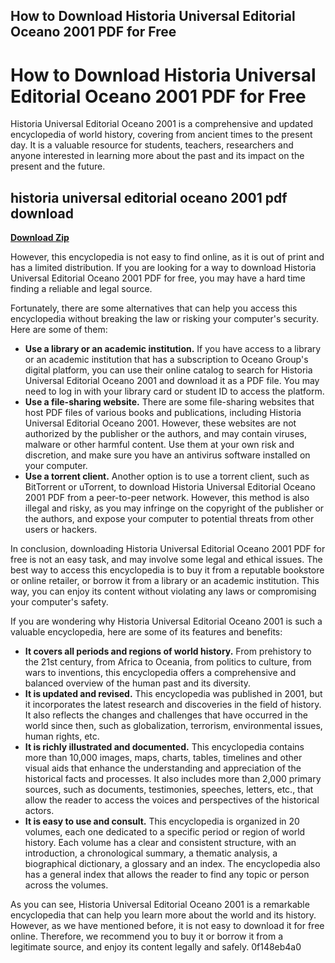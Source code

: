 ## How to Download Historia Universal Editorial Oceano 2001 PDF for Free

  
# How to Download Historia Universal Editorial Oceano 2001 PDF for Free
  
Historia Universal Editorial Oceano 2001 is a comprehensive and updated encyclopedia of world history, covering from ancient times to the present day. It is a valuable resource for students, teachers, researchers and anyone interested in learning more about the past and its impact on the present and the future.
 
## historia universal editorial oceano 2001 pdf download


[**Download Zip**](https://www.google.com/url?q=https%3A%2F%2Fbytlly.com%2F2tKhXm&sa=D&sntz=1&usg=AOvVaw0j8I-q4toZ7lyZelSPgNgx)

  
However, this encyclopedia is not easy to find online, as it is out of print and has a limited distribution. If you are looking for a way to download Historia Universal Editorial Oceano 2001 PDF for free, you may have a hard time finding a reliable and legal source.
  
Fortunately, there are some alternatives that can help you access this encyclopedia without breaking the law or risking your computer's security. Here are some of them:
  
- **Use a library or an academic institution.** If you have access to a library or an academic institution that has a subscription to Oceano Group's digital platform, you can use their online catalog to search for Historia Universal Editorial Oceano 2001 and download it as a PDF file. You may need to log in with your library card or student ID to access the platform.
- **Use a file-sharing website.** There are some file-sharing websites that host PDF files of various books and publications, including Historia Universal Editorial Oceano 2001. However, these websites are not authorized by the publisher or the authors, and may contain viruses, malware or other harmful content. Use them at your own risk and discretion, and make sure you have an antivirus software installed on your computer.
- **Use a torrent client.** Another option is to use a torrent client, such as BitTorrent or uTorrent, to download Historia Universal Editorial Oceano 2001 PDF from a peer-to-peer network. However, this method is also illegal and risky, as you may infringe on the copyright of the publisher or the authors, and expose your computer to potential threats from other users or hackers.

In conclusion, downloading Historia Universal Editorial Oceano 2001 PDF for free is not an easy task, and may involve some legal and ethical issues. The best way to access this encyclopedia is to buy it from a reputable bookstore or online retailer, or borrow it from a library or an academic institution. This way, you can enjoy its content without violating any laws or compromising your computer's safety.
  
If you are wondering why Historia Universal Editorial Oceano 2001 is such a valuable encyclopedia, here are some of its features and benefits:

- **It covers all periods and regions of world history.** From prehistory to the 21st century, from Africa to Oceania, from politics to culture, from wars to inventions, this encyclopedia offers a comprehensive and balanced overview of the human past and its diversity.
- **It is updated and revised.** This encyclopedia was published in 2001, but it incorporates the latest research and discoveries in the field of history. It also reflects the changes and challenges that have occurred in the world since then, such as globalization, terrorism, environmental issues, human rights, etc.
- **It is richly illustrated and documented.** This encyclopedia contains more than 10,000 images, maps, charts, tables, timelines and other visual aids that enhance the understanding and appreciation of the historical facts and processes. It also includes more than 2,000 primary sources, such as documents, testimonies, speeches, letters, etc., that allow the reader to access the voices and perspectives of the historical actors.
- **It is easy to use and consult.** This encyclopedia is organized in 20 volumes, each one dedicated to a specific period or region of world history. Each volume has a clear and consistent structure, with an introduction, a chronological summary, a thematic analysis, a biographical dictionary, a glossary and an index. The encyclopedia also has a general index that allows the reader to find any topic or person across the volumes.

As you can see, Historia Universal Editorial Oceano 2001 is a remarkable encyclopedia that can help you learn more about the world and its history. However, as we have mentioned before, it is not easy to download it for free online. Therefore, we recommend you to buy it or borrow it from a legitimate source, and enjoy its content legally and safely.
 0f148eb4a0
